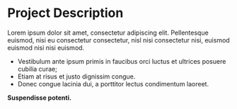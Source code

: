 # Project Description

Lorem ipsum dolor sit amet, consectetur adipiscing elit. Pellentesque euismod, nisi eu consectetur consectetur, nisl nisi consectetur nisi, euismod euismod nisi nisi euismod.

- Vestibulum ante ipsum primis in faucibus orci luctus et ultrices posuere cubilia curae;
- Etiam at risus et justo dignissim congue.
- Donec congue lacinia dui, a porttitor lectus condimentum laoreet.

**Suspendisse potenti.**
